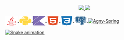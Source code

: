 


<div align="center">
  <a href="https://github.com/monicacsz">
  <img height="180em" src="https://github-readme-stats.vercel.app/api?username=monicacsz&show_icons=true&theme=tokyonight&include_all_commits=true&count_private=true"/>
  <img height="180em" src="https://github-readme-stats.vercel.app/api/top-langs/?username=monicacsz&layout=compact&langs_count=7&theme=tokyonight"/>
</div>
<div style="display: inline_block"><br>
  <img align="center" alt="Monica-Java" height="30" width="40" src="https://raw.githubusercontent.com/devicons/devicon/master/icons/java/java-plain.svg">
   <img align="center" alt="Monica-Python" height="30" width="40" src="https://raw.githubusercontent.com/devicons/devicon/master/icons/python/python-plain.svg">
  <img align="center" alt="Monica-Kotlin" height="30" width="40" src="https://raw.githubusercontent.com/devicons/devicon/master/icons/kotlin/kotlin-plain.svg">
  <img align="center" alt="Monica-HTML" height="30" width="40" src="https://raw.githubusercontent.com/devicons/devicon/master/icons/html5/html5-plain.svg">
  <img align="center" alt="Monica-CSS" height="30" width="40" src="https://raw.githubusercontent.com/devicons/devicon/master/icons/css3/css3-plain.svg">
  <img align="center" alt="Monica-Postgresql" height="30" width="40" src="https://raw.githubusercontent.com/devicons/devicon/master/icons/postgresql/postgresql-plain.svg">
  <img align="center" alt="Agny-Spring" height="30" width="40" src="https://cdn.jsdelivr.net/gh/devicons/devicon/icons/spring/spring-original.svg">
  </div>
  
  ![Snake animation](https://github.com/monicacsz/monicacsz/blob/output/github-contribution-grid-snake.svg)
